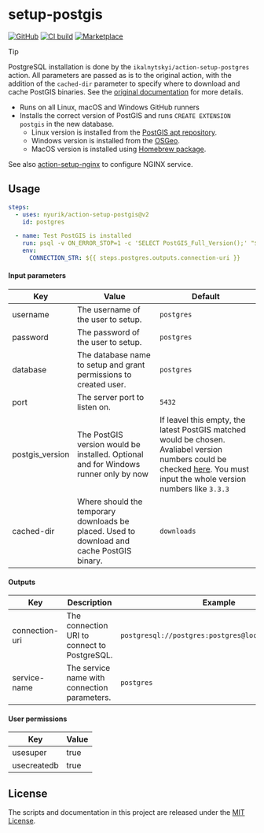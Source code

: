 # setup-postgis

[![GitHub](https://img.shields.io/badge/github-nyurik/action--setup--postgis-8da0cb?logo=github)](https://github.com/nyurik/action-setup-postgis)
[![CI build](https://github.com/nyurik/action-setup-postgis/actions/workflows/ci.yml/badge.svg)](https://github.com/nyurik/action-setup-postgis/actions)
[![Marketplace](https://img.shields.io/badge/market-setup--postgis-6F42C1?logo=github)](https://github.com/marketplace/actions/setup-postgresql-and-postgis-for-linux-macos-windows)

> [!TIP]
>
> PostgreSQL installation is done by the `ikalnytskyi/action-setup-postgres` action.  All parameters are passed as is to the original action, with the addition of the `cached-dir` parameter to specify where to download and cache PostGIS binaries. See the [original documentation](https://github.com/ikalnytskyi/action-setup-postgres) for more details.

* Runs on all Linux, macOS and Windows GitHub runners
* Installs the correct version of PostGIS and runs `CREATE EXTENSION postgis` in the new database.
  * Linux version is installed from the [PostGIS apt repository](https://postgis.net/install/).
  * Windows version is installed from the [OSGeo](https://download.osgeo.org/postgis/windows/).
  * MacOS version is installed using [Homebrew package](https://formulae.brew.sh/formula/postgis).

See also [action-setup-nginx](https://github.com/nyurik/action-setup-nginx) to configure NGINX service.

## Usage

```yaml
steps:
  - uses: nyurik/action-setup-postgis@v2
    id: postgres

  - name: Test PostGIS is installed
    run: psql -v ON_ERROR_STOP=1 -c 'SELECT PostGIS_Full_Version();' "$CONNECTION_STR"
    env:
      CONNECTION_STR: ${{ steps.postgres.outputs.connection-uri }}
```

#### Input parameters

| Key        | Value                                                                                                | Default     |
|------------|------------------------------------------------------------------------------------------------------|-------------|
| username   | The username of the user to setup.                                                                   | `postgres`  |
| password   | The password of the user to setup.                                                                   | `postgres`  |
| database   | The database name to setup and grant permissions to created user.                                    | `postgres`  |
| port       | The server port to listen on.                                                                        | `5432`      |
| postgis_version       | The PostGIS version would be installed. Optional and for Windows runner only by now                                                                        | If leavel this empty, the latest PostGIS matched would be chosen. Avaliabel version numbers could be checked [here](https://download.osgeo.org/postgis/windows/). You must input the whole version numbers like `3.3.3`     |
| cached-dir | Where should the temporary downloads be placed. Used to download and cache PostGIS binary.           | `downloads` |

#### Outputs

| Key            | Description                                  | Example                                             |
|----------------|----------------------------------------------|-----------------------------------------------------|
| connection-uri | The connection URI to connect to PostgreSQL. | `postgresql://postgres:postgres@localhost/postgres` |
| service-name   | The service name with connection parameters. | `postgres`                                          |

#### User permissions

| Key         | Value |
|-------------|-------|
| usesuper    | true  |
| usecreatedb | true  |

## License

The scripts and documentation in this project are released under the
[MIT License](LICENSE).
